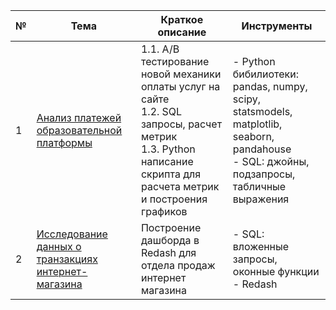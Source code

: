 
|№|Тема|Краткое описание|Инструменты|
|-----|---|-----|-----|
|1|[Анализ платежей образовательной платформы](https://gerelmn.github.io/portfolio_projects/online_courses_orders_checkouts) | 1.1. A/B тестирование новой механики оплаты услуг на сайте<br> 1.2. SQL запросы, расчет метрик<br> 1.3. Python написание скрипта для расчета метрик и построения графиков | - Python бибилиотеки: pandas, numpy, scipy, statsmodels, matplotlib, seaborn, pandahouse<br> - SQL: джойны, подзапросы, табличные выражения 
|2|[Исследование данных о транзакциях интернет-магазина](https://gerelmn.github.io/portfolio_projects/data%20analysis%20of%20retail%20store)|Построение дашборда в Redash для отдела продаж интернет магазина| - SQL: вложенные запросы, оконные функции<br> - Redash|


